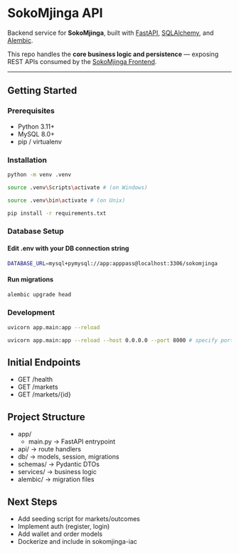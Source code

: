 # SokoMjinga API

Backend service for **SokoMjinga**, built with [FastAPI](https://fastapi.tiangolo.com/), [SQLAlchemy](https://www.sqlalchemy.org/), and [Alembic](https://alembic.sqlalchemy.org/).

This repo handles the **core business logic and persistence** — exposing REST APIs consumed by the [SokoMjinga Frontend](https://github.com/waynemwandi/sokomjinga-frontend.git).

---

## Getting Started

### Prerequisites

- Python 3.11+
- MySQL 8.0+
- pip / virtualenv

### Installation

```sh
python -m venv .venv

source .venv\Scripts\activate # (on Windows)

source .venv\bin\activate # (on Unix)

pip install -r requirements.txt
```

### Database Setup

#### Edit .env with your DB connection string

```sh
DATABASE_URL=mysql+pymysql://app:apppass@localhost:3306/sokomjinga
```

#### Run migrations

```sh
alembic upgrade head
```

### Development

```sh
uvicorn app.main:app --reload

uvicorn app.main:app --reload --host 0.0.0.0 --port 8000 # specify port

```

## Initial Endpoints

- GET /health
- GET /markets
- GET /markets/{id}

## Project Structure

- app/
  - main.py -> FastAPI entrypoint
- api/ -> route handlers
- db/ -> models, session, migrations
- schemas/ -> Pydantic DTOs
- services/ -> business logic
- alembic/ -> migration files

## Next Steps

- Add seeding script for markets/outcomes
- Implement auth (register, login)
- Add wallet and order models
- Dockerize and include in sokomjinga-iac
